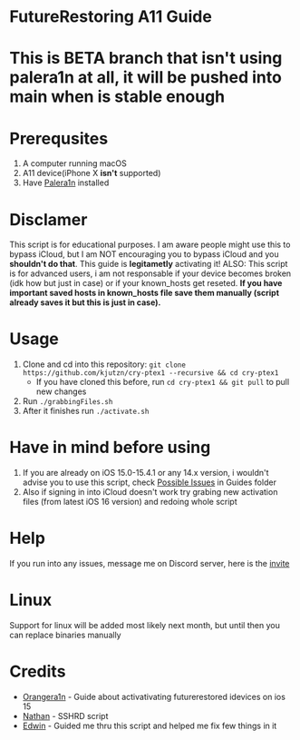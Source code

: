 # FutureRestoring A11 Guide

# This is **BETA** branch that isn't using palera1n at all, it will be pushed into main when is stable enough

# Prerequsites
1. A computer running macOS
2. A11 device(iPhone X **isn't** supported)
3. Have [Palera1n](https://github.com/palera1n/palera1n) installed

# Disclamer
This script is for educational purposes. I am aware people might use this to bypass iCloud, but I am NOT encouraging you to bypass iCloud and you **shouldn't do that**. This guide is **legitametly** activating it!
ALSO: This script is for advanced users, i am not responsable if your device becomes broken (idk how but just in case) or if your known_hosts get reseted. **If you have important saved hosts in known_hosts file save them manually (script already saves it but this is just in case).**

# Usage
1. Clone and cd into this repository: `git clone https://github.com/kjutzn/cry-ptex1 --recursive && cd cry-ptex1`
    - If you have cloned this before, run `cd cry-ptex1 && git pull` to pull new changes
2. Run `./grabbingFiles.sh `
3. After it finishes run `./activate.sh`

# Have in mind before using
1. If you are already on iOS 15.0-15.4.1 or any 14.x version, i wouldn't advise you to use this script, check [Possible Issues](https://github.com/kjutzn/cry-ptex1/blob/main/Guides/PossibleIssues.md) in Guides folder
2. Also if signing in into iCloud doesn't work try grabing new activation files (from latest iOS 16 version) and redoing whole script

# Help
If you run into any issues, message me on Discord server, here is the [invite](https://discord.gg/buPefAxnVn)

# Linux
Support for linux will be added most likely next month, but until then you can replace binaries manually

# Credits
- [Orangera1n](https://github.com/Orangera1n/) - Guide about activativating futurerestored idevices on ios 15
- [Nathan](https://github.com/verygenericname/SSHRD_Script) - SSHRD script
- [Edwin](https://github.com/edwin170) - Guided me thru this script and helped me fix few things in it
